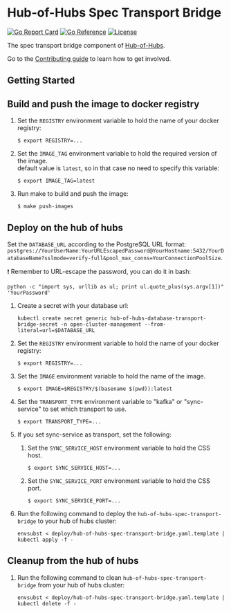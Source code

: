 [comment]: # ( Copyright Contributors to the Open Cluster Management project )

# Hub-of-Hubs Spec Transport Bridge

[![Go Report Card](https://goreportcard.com/badge/github.com/stolostron/hub-of-hubs-spec-transport-bridge)](https://goreportcard.com/report/github.com/stolostron/hub-of-hubs-spec-transport-bridge)
[![Go Reference](https://pkg.go.dev/badge/github.com/stolostron/hub-of-hubs-spec-transport-bridge.svg)](https://pkg.go.dev/github.com/stolostron/hub-of-hubs-spec-transport-bridge)
[![License](https://img.shields.io/github/license/stolostron/hub-of-hubs-spec-transport-bridge)](/LICENSE)

The spec transport bridge component of [Hub-of-Hubs](https://github.com/stolostron/hub-of-hubs).

Go to the [Contributing guide](CONTRIBUTING.md) to learn how to get involved.

## Getting Started

## Build and push the image to docker registry

1.  Set the `REGISTRY` environment variable to hold the name of your docker registry:
    ```
    $ export REGISTRY=...
    ```
    
1.  Set the `IMAGE_TAG` environment variable to hold the required version of the image.  
    default value is `latest`, so in that case no need to specify this variable:
    ```
    $ export IMAGE_TAG=latest
    ```
    
1.  Run make to build and push the image:
    ```
    $ make push-images
    ```

## Deploy on the hub of hubs

Set the `DATABASE_URL` according to the PostgreSQL URL format: `postgres://YourUserName:YourURLEscapedPassword@YourHostname:5432/YourDatabaseName?sslmode=verify-full&pool_max_conns=YourConnectionPoolSize`.

:exclamation: Remember to URL-escape the password, you can do it in bash:

```
python -c "import sys, urllib as ul; print ul.quote_plus(sys.argv[1])" 'YourPassword'
```

1.  Create a secret with your database url:

    ```
    kubectl create secret generic hub-of-hubs-database-transport-bridge-secret -n open-cluster-management --from-literal=url=$DATABASE_URL
    ```

1.  Set the `REGISTRY` environment variable to hold the name of your docker registry:
    ```
    $ export REGISTRY=...
    ```
    
1.  Set the `IMAGE` environment variable to hold the name of the image.

    ```
    $ export IMAGE=$REGISTRY/$(basename $(pwd)):latest
    ```

1. Set the `TRANSPORT_TYPE` environment variable to "kafka" or "sync-service" to set which transport to use.
    ```
    $ export TRANSPORT_TYPE=...
    ```

1. If you set sync-service as transport, set the following:
    1. Set the `SYNC_SERVICE_HOST` environment variable to hold the CSS host.
        ```
        $ export SYNC_SERVICE_HOST=...
        ```

    1. Set the `SYNC_SERVICE_PORT` environment variable to hold the CSS port.
        ```
        $ export SYNC_SERVICE_PORT=...
        ```
    
1.  Run the following command to deploy the `hub-of-hubs-spec-transport-bridge` to your hub of hubs cluster:  
    ```
    envsubst < deploy/hub-of-hubs-spec-transport-bridge.yaml.template | kubectl apply -f -
    ```
    
## Cleanup from the hub of hubs
    
1.  Run the following command to clean `hub-of-hubs-spec-transport-bridge` from your hub of hubs cluster:  
    ```
    envsubst < deploy/hub-of-hubs-spec-transport-bridge.yaml.template | kubectl delete -f -
    ```
